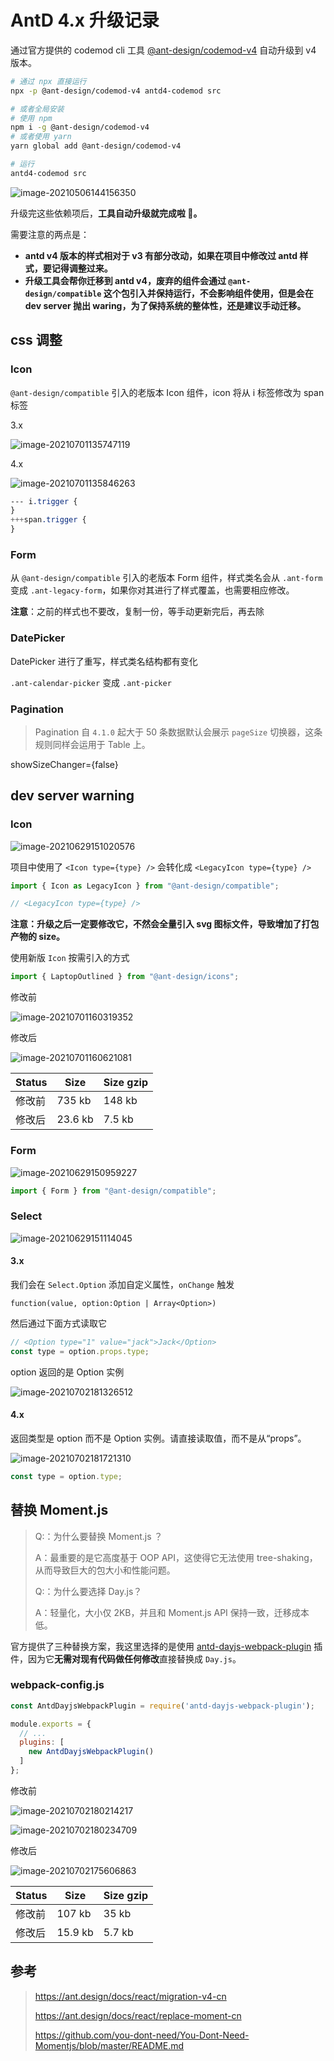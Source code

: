 # AntD 4.x 升级记录

通过官方提供的 codemod cli 工具 [@ant-design/codemod-v4](https://github.com/ant-design/codemod-v4) 自动升级到 v4 版本。

```sh
# 通过 npx 直接运行
npx -p @ant-design/codemod-v4 antd4-codemod src

# 或者全局安装
# 使用 npm
npm i -g @ant-design/codemod-v4
# 或者使用 yarn
yarn global add @ant-design/codemod-v4

# 运行
antd4-codemod src

```

![image-20210506144156350](https://gitee.com/jinyang7/blog-image/raw/master/img/202112261723071.png)

升级完这些依赖项后，**工具自动升级就完成啦 🎉。**

需要注意的两点是：

- **antd v4 版本的样式相对于 v3 有部分改动，如果在项目中修改过 antd 样式，要记得调整过来。**
- **升级工具会帮你迁移到 antd v4，废弃的组件会通过 `@ant-design/compatible` 这个包引入并保持运行，不会影响组件使用，但是会在 dev server 抛出 waring，为了保持系统的整体性，还是建议手动迁移。**

## css 调整

### Icon

`@ant-design/compatible` 引入的老版本 Icon 组件，icon 将从 i 标签修改为 span 标签

3.x

![image-20210701135747119](https://gitee.com/jinyang7/blog-image/raw/master/img/202112261723880.png)

4.x

![image-20210701135846263](https://gitee.com/jinyang7/blog-image/raw/master/img/202112261723746.png)

```css
--- i.trigger {
}
+++span.trigger {
}
```

### Form

从 `@ant-design/compatible` 引入的老版本 Form 组件，样式类名会从 `.ant-form` 变成 `.ant-legacy-form`，如果你对其进行了样式覆盖，也需要相应修改。

**注意**：之前的样式也不要改，复制一份，等手动更新完后，再去除

### DatePicker

DatePicker 进行了重写，样式类名结构都有变化

`.ant-calendar-picker` 变成 `.ant-picker`

### Pagination

> Pagination 自 `4.1.0` 起大于 50 条数据默认会展示 `pageSize` 切换器，这条规则同样会运用于 Table 上。

showSizeChanger={false}

## dev server warning

### Icon

![image-20210629151020576](https://gitee.com/jinyang7/blog-image/raw/master/img/202112261723211.png)

项目中使用了 `<Icon type={type} />` 会转化成 `<LegacyIcon type={type} />`

```js
import { Icon as LegacyIcon } from "@ant-design/compatible";

// <LegacyIcon type={type} />
```

**注意：升级之后一定要修改它，不然会全量引入 svg 图标文件，导致增加了打包产物的 size。**

使用新版 `Icon` 按需引入的方式

```js
import { LaptopOutlined } from "@ant-design/icons";
```

修改前

![image-20210701160319352](https://gitee.com/jinyang7/blog-image/raw/master/img/202112261723655.png)

修改后

![image-20210701160621081](https://gitee.com/jinyang7/blog-image/raw/master/img/202112261723724.png)

| Status | Size    | Size gzip |
| ------ | ------- | --------- |
| 修改前 | 735 kb  | 148 kb    |
| 修改后 | 23.6 kb | 7.5 kb    |

### Form

![image-20210629150959227](https://gitee.com/jinyang7/blog-image/raw/master/img/202112261723440.png)

```js
import { Form } from "@ant-design/compatible";
```

### Select

![image-20210629151114045](https://gitee.com/jinyang7/blog-image/raw/master/img/202112261723054.png)

#### 3.x

我们会在 `Select.Option` 添加自定义属性，`onChange` 触发

`function(value, option:Option | Array<Option>)`

然后通过下面方式读取它

```js
// <Option type="1" value="jack">Jack</Option>
const type = option.props.type;
```

option 返回的是 Option 实例

![image-20210702181326512](https://gitee.com/jinyang7/blog-image/raw/master/img/202112261723688.png)

#### 4.x

返回类型是 option 而不是 Option 实例。请直接读取值，而不是从“props”。

![image-20210702181721310](https://gitee.com/jinyang7/blog-image/raw/master/img/202112261724636.png)

```js
const type = option.type;
```

## 替换 Moment.js

> Q:：为什么要替换 Moment.js ？
>
> A：最重要的是它高度基于 OOP API，这使得它无法使用 tree-shaking，从而导致巨大的包大小和性能问题。
>
> Q:：为什么要选择 Day.js？
>
> A：轻量化，大小仅 2KB，并且和 Moment.js API 保持一致，迁移成本低。



官方提供了三种替换方案，我这里选择的是使用 [antd-dayjs-webpack-plugin](https://github.com/ant-design/antd-dayjs-webpack-plugin) 插件，因为它**无需对现有代码做任何修改**直接替换成 `Day.js`。

### webpack-config.js

```js
const AntdDayjsWebpackPlugin = require('antd-dayjs-webpack-plugin');

module.exports = {
  // ...
  plugins: [
    new AntdDayjsWebpackPlugin()
  ]
};
```

修改前

![image-20210702180214217](https://gitee.com/jinyang7/blog-image/raw/master/img/202112261724556.png)

![image-20210702180234709](https://gitee.com/jinyang7/blog-image/raw/master/img/202112261724060.png)

修改后

![image-20210702175606863](https://gitee.com/jinyang7/blog-image/raw/master/img/202112261724290.png)

| Status | Size    | Size gzip |
| ------ | ------- | --------- |
| 修改前 | 107 kb  | 35 kb     |
| 修改后 | 15.9 kb | 5.7 kb    |

## 参考

> https://ant.design/docs/react/migration-v4-cn
>
> https://ant.design/docs/react/replace-moment-cn
>
> https://github.com/you-dont-need/You-Dont-Need-Momentjs/blob/master/README.md
